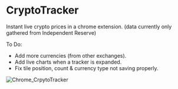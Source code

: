 # CryptoTracker
Instant live crypto prices in a chrome extension.
(data currently only gathered from Independent Reserve)

To Do:
- Add more currencies (from other exchanges).
- Add live charts when a tracker is expanded.
- Fix tile position, count & currency type not saving properly.


![Chrome_CrpytoTracker](https://user-images.githubusercontent.com/7362201/114796741-00af1080-9dd5-11eb-8c43-1be1f9fa64d0.PNG)
